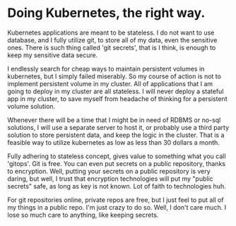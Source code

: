 # Doing Kubernetes, the right way.

Kubernetes applications are meant to be stateless. I do not want to use database,
and I fully utilize git, to store all of my data, even the sensitive ones. There
is such thing called 'git secrets', that is I think, is enough to keep my sensitive
data secure.

I endlessly search for cheap ways to maintain persistent volumes in kubernetes, but
I simply failed miserably. So my course of action is not to implement persistent
volume in my cluster. All of applications that I am going to deploy in my cluster
are all stateless. I will never deploy a stateful app in my cluster, to save myself
from headache of thinking for a persistent volume solution.

Whenever there will be a time that I might be in need of RDBMS or no-sql solutions,
I will use a separate server to host it, or probably use a third party solution to
store persistent data, and keep the logic in the cluster. That is a feasible way to
utilize kubernetes as low as less than 30 dollars a month.

Fully adhering to stateless concept, gives value to something what you call 'gitops'.
Git is free. You can even put secrets on a public repository, thanks to encryption.
Well, putting your secrets on a public repository is very daring, but well, I trust
that encryption technologies will put my "public secrets" safe, as long as key is not
known. Lot of faith to technologies huh.

For git repositories online, private repos are free, but I just feel to put all of my
things in a public repo. I'm just crazy to do so. Well, I don't care much. I lose so
much care to anything, like keeping secrets.
